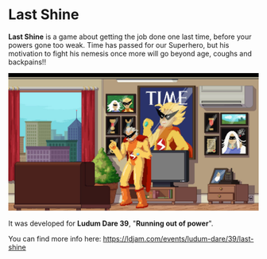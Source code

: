 # Last Shine

**Last Shine** is a game about getting the job done one last time, before your powers gone too weak. Time has passed for our Superhero, but his motivation to fight his nemesis once more will go beyond age, coughs and backpains!!

![A screenshot of the game](last_shine_screenshot.jpg?raw=true "A screenshot of the game")

It was developed for **Ludum Dare 39**, "**Running out of power**".

You can find more info here: https://ldjam.com/events/ludum-dare/39/last-shine
